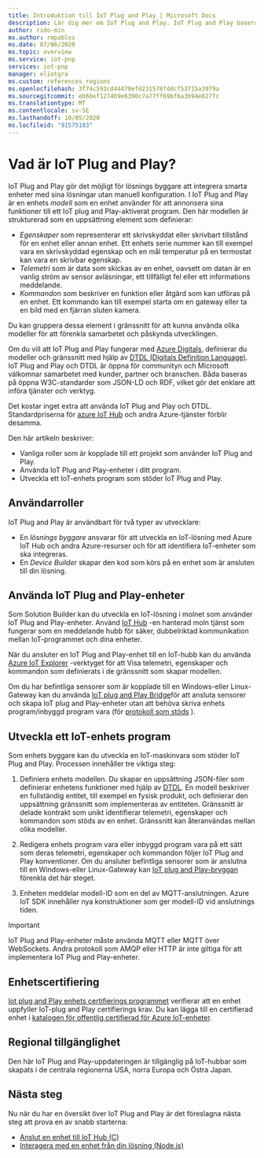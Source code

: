 ```yaml
---
title: Introduktion till IoT Plug and Play | Microsoft Docs
description: Lär dig mer om IoT Plug and Play. IoT Plug and Play baseras på ett öppet modellerings språk som gör det möjligt för smarta IoT-enheter att deklarera sina funktioner. IoT-enheter presenterar deklarationen, som kallas en enhets modell, när de ansluter till moln lösningar. Moln lösningen kan sedan automatiskt förstå enheten och börja interagera med den, utan att behöva skriva någon kod.
author: rido-min
ms.author: rmpablos
ms.date: 07/06/2020
ms.topic: overview
ms.service: iot-pnp
services: iot-pnp
manager: eliotgra
ms.custom: references_regions
ms.openlocfilehash: 3f74c593cd44470efd231578fddcf53715a3979a
ms.sourcegitcommit: eb6bef1274b9e6390c7a77ff69bf6a3b94e827fc
ms.translationtype: MT
ms.contentlocale: sv-SE
ms.lasthandoff: 10/05/2020
ms.locfileid: "91575103"
---
```

# <a name="what-is-iot-plug-and-play"></a>Vad är IoT Plug and Play?

IoT Plug and Play gör det möjligt för lösnings byggare att integrera smarta enheter med sina lösningar utan manuell konfiguration. I IoT Plug and Play är en enhets _modell_ som en enhet använder för att annonsera sina funktioner till ett IoT plug and Play-aktiverat program. Den här modellen är strukturerad som en uppsättning element som definierar:

- _Egenskaper_ som representerar ett skrivskyddat eller skrivbart tillstånd för en enhet eller annan enhet. Ett enhets serie nummer kan till exempel vara en skrivskyddad egenskap och en mål temperatur på en termostat kan vara en skrivbar egenskap.
- _Telemetri_ som är data som skickas av en enhet, oavsett om datan är en vanlig ström av sensor avläsningar, ett tillfälligt fel eller ett informations meddelande.
- _Kommandon_ som beskriver en funktion eller åtgärd som kan utföras på en enhet. Ett kommando kan till exempel starta om en gateway eller ta en bild med en fjärran sluten kamera.

Du kan gruppera dessa element i gränssnitt för att kunna använda olika modeller för att förenkla samarbetet och påskynda utvecklingen.

Om du vill att IoT Plug and Play fungerar med [Azure Digitals](../digital-twins/about-digital-twins.md), definierar du modeller och gränssnitt med hjälp av [DTDL (Digitals Definition Language)](https://github.com/Azure/opendigitaltwins-dtdl). IoT Plug and Play och DTDL är öppna för communityn och Microsoft välkomnar samarbetet med kunder, partner och branschen. Båda baseras på öppna W3C-standarder som JSON-LD och RDF, vilket gör det enklare att införa tjänster och verktyg.

Det kostar inget extra att använda IoT Plug and Play och DTDL. Standardpriserna för [azure IoT Hub](../iot-hub/about-iot-hub.md) och andra Azure-tjänster förblir desamma.

Den här artikeln beskriver:

- Vanliga roller som är kopplade till ett projekt som använder IoT Plug and Play.
- Använda IoT Plug and Play-enheter i ditt program.
- Utveckla ett IoT-enhets program som stöder IoT Plug and Play.

## <a name="user-roles"></a>Användarroller

IoT Plug and Play är användbart för två typer av utvecklare:

- En _lösnings byggare_ ansvarar för att utveckla en IoT-lösning med Azure IoT Hub och andra Azure-resurser och för att identifiera IoT-enheter som ska integreras.
- En _Device Builder_ skapar den kod som körs på en enhet som är ansluten till din lösning.

## <a name="use-iot-plug-and-play-devices"></a>Använda IoT Plug and Play-enheter

Som Solution Builder kan du utveckla en IoT-lösning i molnet som använder IoT Plug and Play-enheter. Använd [IoT Hub](../iot-hub/about-iot-hub.md) -en hanterad moln tjänst som fungerar som en meddelande hubb för säker, dubbelriktad kommunikation mellan IoT-programmet och dina enheter.

När du ansluter en IoT Plug and Play-enhet till en IoT-hubb kan du använda [Azure IoT Explorer](./howto-use-iot-explorer.md) -verktyget för att Visa telemetri, egenskaper och kommandon som definierats i de gränssnitt som skapar modellen.

Om du har befintliga sensorer som är kopplade till en Windows-eller Linux-Gateway kan du använda [IoT plug and Play Bridge](./concepts-iot-pnp-bridge.md)för att ansluta sensorer och skapa IoT plug and Play-enheter utan att behöva skriva enhets program/inbyggd program vara (för [protokoll som stöds](./concepts-iot-pnp-bridge.md#supported-protocols-and-sensors) ).

## <a name="develop-an-iot-device-application"></a>Utveckla ett IoT-enhets program

Som enhets byggare kan du utveckla en IoT-maskinvara som stöder IoT Plug and Play. Processen innehåller tre viktiga steg:

1. Definiera enhets modellen. Du skapar en uppsättning JSON-filer som definierar enhetens funktioner med hjälp av [DTDL](https://github.com/Azure/opendigitaltwins-dtdl). En modell beskriver en fullständig entitet, till exempel en fysisk produkt, och definierar den uppsättning gränssnitt som implementeras av entiteten. Gränssnitt är delade kontrakt som unikt identifierar telemetri, egenskaper och kommandon som stöds av en enhet. Gränssnitt kan återanvändas mellan olika modeller.

1. Redigera enhets program vara eller inbyggd program vara på ett sätt som deras telemetri, egenskaper och kommandon följer IoT Plug and Play konventioner. Om du ansluter befintliga sensorer som är anslutna till en Windows-eller Linux-Gateway kan [IoT plug and Play-bryggan](./concepts-iot-pnp-bridge.md) förenkla det här steget.

1. Enheten meddelar modell-ID som en del av MQTT-anslutningen. Azure IoT SDK innehåller nya konstruktioner som ger modell-ID vid anslutnings tiden.

> [!Important]
> IoT Plug and Play-enheter måste använda MQTT eller MQTT över WebSockets. Andra protokoll som AMQP eller HTTP är inte giltiga för att implementera IoT Plug and Play-enheter.

## <a name="device-certification"></a>Enhetscertifiering

[Iot plug and Play enhets certifierings programmet](howto-certify-device.md) verifierar att en enhet uppfyller IoT-plug and Play certifierings krav. Du kan lägga till en certifierad enhet i [katalogen för offentlig certifierad för Azure IoT-enheter](https://aka.ms/devicecatalog).

## <a name="regional-availability"></a>Regional tillgänglighet

Den här IoT Plug and Play-uppdateringen är tillgänglig på IoT-hubbar som skapats i de centrala regionerna USA, norra Europa och Östra Japan.

## <a name="next-steps"></a>Nästa steg

Nu när du har en översikt över IoT Plug and Play är det föreslagna nästa steg att prova en av snabb starterna:

- [Anslut en enhet till IoT Hub (C)](./quickstart-connect-device-c.md)
- [Interagera med en enhet från din lösning (Node.js)](./quickstart-service-node.md)

